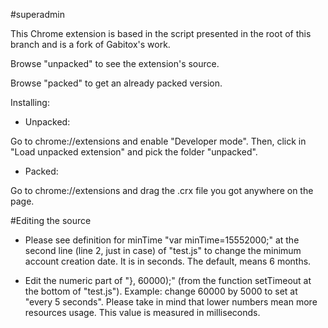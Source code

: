 #superadmin

This Chrome extension is based in the script presented in the root of this branch and is a fork of Gabitox's work.

Browse "unpacked" to see the extension's source.

Browse "packed" to get an already packed version.

Installing:

- Unpacked:

Go to chrome://extensions and enable "Developer mode". Then, click in "Load unpacked extension" and pick the folder "unpacked".

- Packed:

Go to chrome://extensions and drag the .crx file you got anywhere on the page.

#Editing the source

- Please see definition for minTime "var minTime=15552000;" at the second line (line 2, just in case) of "test.js" to change the minimum account creation date. It is in seconds. The default, means 6 months.

- Edit the numeric part of "}, 60000);" (from the function setTimeout at the bottom of "test.js"). Example: change 60000 by 5000 to set at "every 5 seconds". Please take in mind that lower numbers mean more resources usage. This value is measured in milliseconds.